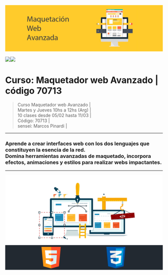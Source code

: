 <img src="extras/imgs/git-header.png">

<img src="https://img.shields.io/badge/HTML-F38454?style=for-the-badge&logo=html5&logoColor=white"><img src="https://img.shields.io/badge/CSS-1490fc?&style=for-the-badge&logo=css3&logoColor=white">

# Curso: Maquetador web Avanzado  |  código 70713

> Curso Maquetador web Avanzado |   
> Martes y Jueves 10hs a 12hs (Arg) |  
> 10 clases desde 05/02 hasta 11/03  |  
> Código: 70713 |  
> sensei: Marcos Pinardi |

--- 

### Aprende a crear interfaces web con los dos lenguajes que constituyen la esencia de la red.<br> Domina herramientas avanzadas de maquetado, incorpora efectos, animaciones y estilos para realizar webs impactantes.

---





<img src="extras/imgs/separador.png"> 
<img src="extras/imgs/git-footer.png"> 
